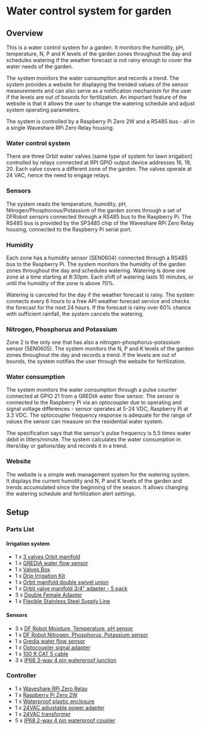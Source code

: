 # Water control system for garden

## Overview
This is a water control system for a garden. It monitors the humidity, pH, temperature, N, P and K levels of the garden 
zones throughout the day and schedules watering if the weather forecast is not rainy enough to cover the water needs of 
the garden. 

The system monitors the water consumption and records a trend.
The system provides a website for displaying the trended values of the sensor measurements and can also 
serve as a notification mechanism for the user if the levels are out of bounds for fertilization. 
An important feature of the website is that it allows the user to change the watering schedule and 
adjust system operating parameters. 

The system is controlled by a Raspberry Pi Zero 2W and a RS485 bus - all in a single Waveshare RPi Zero Relay housing.

### Water control system
There are three Orbit water valves (same type of system for lawn irrigation) controlled by relays connected at 
RPI GPIO output device addresses 16, 19, 20.
Each valve covers a different zone of the garden. The valves operate at 24 VAC, hence the need to engage relays.

### Sensors
The system reads the temperature, humidity, pH, Nitrogen/Phosphorous/Potassium of the garden zones through a set of 
DFRobot sensors connected through a RS485 bus to the Raspberry Pi. The RS485 bus is provided by the SP3485 chip
of the Waveshare RPi Zero Relay housing, connected to the Raspberry Pi serial port.

### Humidity
Each zone has a humidity sensor (SEN0604) connected through a RS485 bus to the Raspberry Pi.
The system monitors the humidity of the garden zones throughout the day and schedules watering.
Watering is done one zone at a time starting at 8:30pm. Each shift of watering lasts 10 minutes, 
or until the humidity of the zone is above 70%.

Watering is canceled for the day if the weather forecast is rainy. The system connects every 6 hours 
to a free API weather forecast service and checks the forecast for the next 24 hours. If the forecast 
is rainy over 60% chance with sufficient rainfall, the system cancels the watering.

### Nitrogen, Phosphorus and Potassium
Zone 2 is the only one that has also a nitrogen-phosphorus-potassium sensor (SEN0605).
The system monitors the N, P and K levels of the garden zones throughout the day and records a trend.
If the levels are out of bounds, the system notifies the user through the website for fertilization.

### Water consumption
The system monitors the water consumption through a pulse counter connected at GPIO 21 from a GREDIA 
water flow sensor. The sensor is connected to the Raspberry Pi via an optocoupler due to operating and signal 
voltage differences - sensor operates at 5-24 VDC, Raspberry Pi at 3.3 VDC. The optocoupler frequency response 
is adequate for the range of values the sensor can measure on the residential water system.

The specification says that the sensor's pulse frequency is 5.5 times water debit in litters/minute.
The system calculates the water consumption in liters/day or gallons/day and records it in a trend.

### Website
The website is a simple web management system for the watering system. It displays the current humidity 
and N, P and K levels of the garden and trends accumulated since the beginning of the season.
It allows changing the watering schedule and fertilization alert settings.

## Setup

### Parts List
#### Irrigation system
- 1 x [3 valves Orbit manifold](https://www.homedepot.com/p/Orbit-3-Valve-Inline-Manifold-Assembly-57253/202206757)
- 1 x [GREDIA water flow sensor](https://www.amazon.com/GRODIA-Sensor-Food-Grade-Flowmeter-Counter/dp/B07MY6LFPH/ref=pd_day0fbt_hardlines_d_sccl_2/141-1443129-8480303?pd_rd_w=3aSsR&content-id=amzn1.sym.06aea998-aa9c-454e-b467-b476407c7977&pf_rd_p=06aea998-aa9c-454e-b467-b476407c7977&pf_rd_r=P35P5YC4NSXM7682Z12C&pd_rd_wg=d8L4d&pd_rd_r=26e52950-42c6-4f66-ae71-dd618aafceeb&pd_rd_i=B07MY5ZN3Z&th=1)
- 1 x [Valves Box](https://www.homedepot.com/p/NDS-14-in-X-19-in-Rectangular-Valve-Box-Extension-and-Cover-Black-Extension-Green-ICV-Cover-115/100377392)
- 1 x [Drip Irrigation Kit](https://www.amazon.com/MIXC-Greenhouse-Irrigation-Distribution-Adjustable/dp/B08HCLFJCW/ref=sr_1_18?crid=2C3T35TT6ZM2T&dib=eyJ2IjoiMSJ9.3x9xKhnhYkriTWItFRjLqikhanpoaH8pzb2NztJYHqPG_FV8yXM_rhgnnpJAA_i12xzuUbL_MYtQdgp5IHM1gWX4ZDXKDrVAKGXSCivSFI3QW2tY5whje8K5uzSUYT2sBW7STYPuM-NANvlRM9Gu0nU4vN_GU3edtX75LNcbKvwcGvnN8gd-uyQc8_57ybLR89Q63k_Ylq4XMU5emcLxYEQPoO7ewuzxRJ-HHS1eC2AotIdCZaIIB-LACLBHJ_l2f_MVYAMtyo-Ye96mYb3xWtSchS2FiVbNvE3M8g_RboY.RyXDXyTscLIRJA09Vao5O3H3BtysZj4DwcTQCYXSgrU&dib_tag=se&keywords=drip%2Birrigation%2Bsystem&qid=1745726488&sprefix=drip%2Caps%2C216&sr=8-18&th=1)
- 1 x [Orbit manifold double swivel union](https://www.homedepot.com/p/Orbit-Manifold-Double-Swivel-Union-57184/202206762)
- 1 x [Orbit valve manifold 3/4" adapter - 5 pack](https://www.amazon.com/gp/product/B07B8BQ2S1/ref=sw_img_1?smid=A3MIP8D2FH3WRX&th=1)
- 3 x [Double Female Adapter](https://www.homedepot.com/p/Melnor-Metal-Double-Female-Adapter-59Z-FB-HD/206480253)
- 1 x [Flexible Stainless Steel Supply Line](https://www.homedepot.com/p/Everbilt-3-4-in-FIP-x-3-4-in-FIP-x-24-in-Stainless-Steel-Water-Heater-Supply-Line-EBBC-07-24a/206527409)

#### Sensors
- 3 x [DF Robot Moisture, Temperature, pH sensor](https://www.dfrobot.com/product-2830.html)
- 1 x [DF Robot Nitrogen, Phosphorus, Potassium sensor](https://www.dfrobot.com/product-2819.html)
- 1 x [Gredia water flow sensor](https://www.amazon.com/GRODIA-Sensor-Food-Grade-Flowmeter-Counter/dp/B07MY6LFPH/ref=pd_day0fbt_hardlines_d_sccl_2/141-1443129-8480303?pd_rd_w=3aSsR&content-id=amzn1.sym.06aea998-aa9c-454e-b467-b476407c7977&pf_rd_p=06aea998-aa9c-454e-b467-b476407c7977&pf_rd_r=P35P5YC4NSXM7682Z12C&pd_rd_wg=d8L4d&pd_rd_r=26e52950-42c6-4f66-ae71-dd618aafceeb&pd_rd_i=B07MY5ZN3Z&th=1)
- 1 x [Optocoupler signal adapter](https://www.amazon.com/NOYITO-1-Channel-Optocoupler-Optoelectronic-Anti-Interference/dp/B0B5383L69/ref=asc_df_B0B5373L4P?mcid=04249beddda531019854539f9e085c81&hvocijid=16912343195326707372-B0B5373L4P-&hvexpln=73&tag=hyprod-20&linkCode=df0&hvadid=721245378154&hvpos=&hvnetw=g&hvrand=16912343195326707372&hvpone=&hvptwo=&hvqmt=&hvdev=c&hvdvcmdl=&hvlocint=&hvlocphy=9019698&hvtargid=pla-2281435175938&th=1)
- 1 x [100 ft CAT 5 cable](https://www.homedepot.com/p/Southwire-300-ft-Tan-24-4-Solid-CU-CAT5e-CMR-CMX-Indoor-Outdoor-Data-Cable-56917648/313505342)
- 3 x [IP68 3-way 4 pin waterproof junction](https://www.amazon.com/dp/B0DQDBGP9S?ref_=ppx_hzsearch_conn_dt_b_fed_asin_title_2)

### Controller
- 1 x [Waveshare RPi Zero Relay](https://www.waveshare.com/rpi-zero-relay.htm)
- 1 x [Raspberry Pi Zero 2W](https://www.raspberrypi.org/products/raspberry-pi-zero-2-w/)
- 1 x [Waterproof plastic enclosure](https://www.amazon.com/dp/B07RVN91WB?ref_=ppx_hzsearch_conn_dt_b_fed_asin_title_4)
- 1 x [24VAC adjustable power adapter](https://www.amazon.com/UMLIFE-Converter-2-5-35V-Regulator-Adjustable/dp/B094ZTG5S8/ref=pd_sim_hxwPM1_sspa_dk_detail_d_sccl_4_3/141-1443129-8480303?pd_rd_w=iDI1m&content-id=amzn1.sym.3a852a98-d65f-4301-9bd0-9b589b14d1ef&pf_rd_p=3a852a98-d65f-4301-9bd0-9b589b14d1ef&pf_rd_r=KQZPXC2HY5G4Y29H4DX3&pd_rd_wg=lpw78&pd_rd_r=813f6b57-5bff-474c-800e-0ae3174427d8&pd_rd_i=B094ZTG5S8&th=1)
- 1 x [24VAC transformer](https://www.amazon.com/dp/B0BKS12NCW/ref=sspa_dk_detail_4?pd_rd_i=B0BKS12NCW&pd_rd_w=udlnP&content-id=amzn1.sym.f2f1cf8f-cab4-44dc-82ba-0ca811fb90cc&pf_rd_p=f2f1cf8f-cab4-44dc-82ba-0ca811fb90cc&pf_rd_r=D5GFYF526X2P83K2XK5M&pd_rd_wg=GUVIS&pd_rd_r=9a9f4e87-8e74-4752-b61d-acdf98c39043&s=electronics&sp_csd=d2lkZ2V0TmFtZT1zcF9kZXRhaWxfdGhlbWF0aWM&th=1)
- 5 x [IP68 2-way 4 pin waterproof coupler](https://www.amazon.com/dp/B0CT5SF9G1?ref_=ppx_hzsearch_conn_dt_b_fed_asin_title_3)


